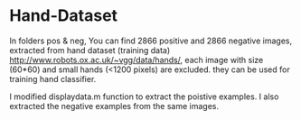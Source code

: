 # Hand-Dataset

In folders pos & neg, You can find 2866 positive and 2866 negative images, extracted from hand dataset (training data) http://www.robots.ox.ac.uk/~vgg/data/hands/, each image with size (60*60) and small hands (<1200 pixels) are excluded. they can be used for training hand classifier.

I modified displaydata.m function to extract the poistive examples. I also extracted the negative examples from the same images.
